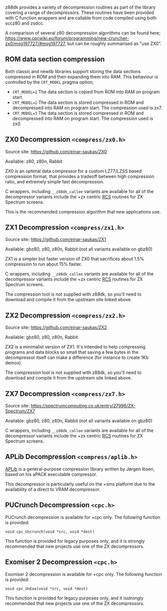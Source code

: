 
z88dk provides a variety of decompression routines as part of the library covering a range of decompressors. These routines have been provided with C function wrappers and are callable from code compiled using both sccz80 and zsdcc.

A comparison of several z80 decompression algorithms can be found here; https://www.cpcwiki.eu/forum/programming/new-cruncher-zx0/msg197727/#msg197727, but can be roughly summarised as "use ZX0".

## ROM data section compression

Both classic and newlib libraries support storing the data sections compressed in ROM and then expanding them into RAM. This behaviour is controlled by the `CRT_MODEL` pragma option;

* `CRT_MODEL=1` The data section is copied from ROM into RAM on program start.
* `CRT_MODEL=2` The data section is stored compressed in ROM and decompressed into RAM on program start. The compression used is zx7.
* `CRT_MODEL=3` The data section is stored compressed in ROM and decompressed into RAM on program start. The compression used is zx0.



## ZX0 Decompression `<compress/zx0.h>` 

Source site: https://github.com/einar-saukas/ZX0

Available: z80, z80n, Rabbit

ZX0 is an optimal data compressor for a custom LZ77/LZSS based compression format, that provides a tradeoff between high compression ratio, and extremely simple fast decompression.

C wrappers, including `__z88dk_callee` variants are available for all of the decompressor variants include the +zx centric [RCS](https://github.com/einar-saukas/RCS) routines for ZX Spectrum screens.

This is the recommended compression algorithm that new applications use.

## ZX1 Decompression `<compress/zx1.h>`

Source site: https://github.com/einar-saukas/ZX1

Available: gbz80, z80, z80n, Rabbit (not all variants available on gbz80)

ZX1 is a simpler but faster version of ZX0 that sacrifices about 1.5% compression to run about 15% faster. 

C wrappers, including `__z88dk_callee` variants are available for all of the decompressor variants include the +zx centric [RCS](https://github.com/einar-saukas/RCS) routines for ZX Spectrum screens.

The compression tool is not supplied with z88dk, so you'll need to download and compile it from the upstream site linked above.


## ZX2 Decompression `<compress/zx2.h>`

Source site: https://github.com/einar-saukas/ZX2

Available: gbz80, z80, z80n, Rabbit


ZX2 is a minimalist version of ZX1. It's intended to help compressing programs and data blocks so small that saving a few bytes in the decompressor itself can make a difference (for instance to create 1Kb demos).

The compression tool is not supplied with z88dk, so you'll need to download and compile it from the upstream site linked above.


## ZX7 Decompression `<compress/zx7.h>`

Source site: https://spectrumcomputing.co.uk/entry/27996/ZX-Spectrum/ZX7

Available: gbz80, z80, z80n, Rabbit (not all variants available on gbz80)

C wrappers, including `__z88dk_callee` variants are available for all of the decompressor variants include the +zx centric [RCS](https://github.com/einar-saukas/RCS) routines for ZX Spectrum screens.

## APLib Decompression `<compress/aplib.h>`

[APLib](https://www.ibsensoftware.com/products_aPLib.html) is a general-purpose compression library written by Jørgen Ibsen, based on his aPACK executable compressor.

This decompressor is particularly useful on the +sms platform due to the 
availability of a direct to VRAM decompressor.

## PUCrunch Decompression `<cpc.h>`

PUCrunch decompression is available for +cpc only. The following function is provided:

    void cpc_Uncrunch(void *src, void *dest)

This function is provided for legacy purposes only, and it is strongly
recommended that new projects use one of the ZX decompressors.

## Exomiser 2 Decompression `<cpc.h>`

Exomiser 2 decompression is available for +cpc only. The following function is provided:

    void cpc_UnExo(void *src, void *dest)


This function is provided for legacy purposes only, and it isstrongly
recommended that new projects use one of the ZX decompressors.